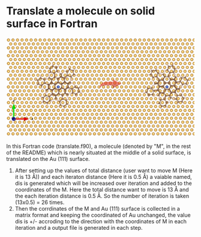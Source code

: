 # Translate a molecule on solid surface in Fortran

![image alt](https://github.com/atomicadi/Translate-a-molecule-on-solid-surface_in-Fortran/blob/fcdfdaf13bd7b94d720c0e3783c12bef9fa0c108/trans_represent.png)

In this Fortran code (translate.f90), a molecule (denoted by "M", in the rest of the README) which is nearly situated at the middle of a solid surface, is translated on the Au (111) surface.


1. After setting up the values of total distance (user want to move M (Here it is 13 Å)) and each iteraton distance (Here it is 0.5 Å) a vaiable named, dis is generated which will be increased over iteration and added to the coordinates of the M. Here the total distance want to move is 13 Å and the each iteration distance is 0.5 Å. So the number of iteration is taken (13x0.5) = 26 times.
2. Then the corrdinates of the M and Au (111) surface is collected in a matrix format and keeping the coordinated of Au unchanged, the value dis is  +/- accroding to the direction with the coordinates of M in each iteration and a output file is generated in each step.

